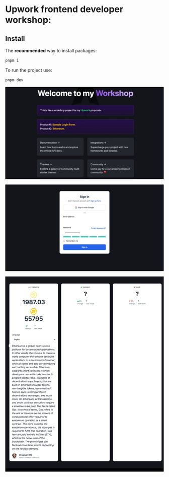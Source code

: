 # Upwork frontend developer workshop:

## Install

The **recommended** way to install packages:

```bash
pnpm i
```

To run the project use:

```bash
pnpm dev
```

![Home page](https://github.com/wpplumber/propsal-workshop/blob/main/public/home.jpeg?raw=true)

![Login page](https://github.com/wpplumber/propsal-workshop/blob/main/public/Login.jpeg?raw=true)

![Currency page](https://github.com/wpplumber/propsal-workshop/blob/main/public/Currency.jpeg?raw=true)

